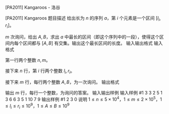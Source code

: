 



[PA2011] Kangaroos - 洛谷














[PA2011] Kangaroos
题目描述
给出长为 $n$ 的序列 $a$，第 $i$ 个元素是一个区间 $[l_i,r_i]$。

$m$ 次询问，给出 $A,B$，求出 $a$ 中最长的区间（即这个序列中的一段），使得这个区间内每个区间都与 $[A,B]$ 有交集。输出这个最长区间的长度。
输入输出格式
输入格式

第一行两个整数 $n,m$。

接下来 $n$ 行，第 $i$ 行两个整数 $l_i,r_i$。

接下来 $m$ 行，每行两个整数 $A,B$，为一次询问。
输出格式

输出 $m$ 行，每行一个整数，为询问的答案。
输入输出样例
输入样例 #1
3 3
2 5
1 3
6 6
3 5
1 10
7 9
输出样例 #1
2
3
0
说明
$1\le n\le 5\times 10^4$，$1\le m\le 2\times 10^5$，$1\le l_i\le r_i\le 10^9$，$1\le A\le B\le 10^9$







